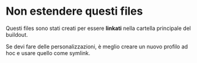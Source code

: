 # Non estendere questi files

Questi files sono stati creati per essere **linkati** nella cartella principale del buildout.

Se devi fare delle personalizzazioni, è meglio creare un nuovo profilo ad hoc e usare quello come symlink.
